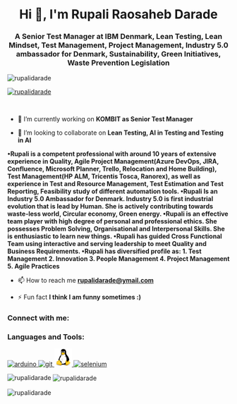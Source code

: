 <h1 align="center">Hi 👋, I'm Rupali Raosaheb Darade</h1>
<h3 align="center">A Senior Test Manager at IBM Denmark, Lean Testing, Lean Mindset, Test Management, Project Management, Industry 5.0 ambassador for Denmark, Sustainability, Green Initiatives, Waste Prevention Legislation</h3>

<p align="left"> <img src="https://komarev.com/ghpvc/?username=rupalidarade&label=Profile%20views&color=0e75b6&style=flat" alt="rupalidarade" /> </p>

<p align="left"> <a href="https://github.com/ryo-ma/github-profile-trophy"><img src="https://github-profile-trophy.vercel.app/?username=rupalidarade" alt="rupalidarade" /></a> </p>

<p align="left"> <a href="https://twitter.com/" target="blank"><img src="https://img.shields.io/twitter/follow/?logo=twitter&style=for-the-badge" alt="" /></a> </p>

- 🔭 I’m currently working on **KOMBIT as Senior Test Manager**

- 👯 I’m looking to collaborate on **Lean Testing, AI in Testing and Testing in AI**

**•Rupali is a competent professional with around 10 years of extensive experience in Quality, Agile Project Management(Azure DevOps, JIRA, Confluence, Microsoft Planner, Trello, Relocation and Home Building), Test Management(HP ALM, Tricentis Tosca, Ranorex), as well as experience in Test and Resource Management, Test Estimation and Test Reporting, Feasibility study of different automation tools. •Rupali Is an Industry 5.0 Ambassador for Denmark. Industry 5.0 is first industrial evolution that is lead by Human. She is actively contributing towards waste-less world, Circular economy, Green energy. •Rupali is an effective team player with high degree of personal and professional ethics. She possesses Problem Solving, Organisational and Interpersonal Skills. She is enthusiastic to learn new things. •Rupali has guided Cross Functional Team using interactive and serving leadership to meet Quality and Business Requirements. •Rupali has diversified profile as: 1. Test Management 2. Innovation 3. People Management 4. Project Management 5. Agile Practices**

- 📫 How to reach me **rupalidarade@ymail.com**

- ⚡ Fun fact **I think I am funny sometimes :)**

<h3 align="left">Connect with me:</h3>
<p align="left">
</p>

<h3 align="left">Languages and Tools:</h3>
<p align="left"> <a href="https://www.arduino.cc/" target="_blank" rel="noreferrer"> <img src="https://cdn.worldvectorlogo.com/logos/arduino-1.svg" alt="arduino" width="40" height="40"/> </a> <a href="https://git-scm.com/" target="_blank" rel="noreferrer"> <img src="https://www.vectorlogo.zone/logos/git-scm/git-scm-icon.svg" alt="git" width="40" height="40"/> </a> <a href="https://www.linux.org/" target="_blank" rel="noreferrer"> <img src="https://raw.githubusercontent.com/devicons/devicon/master/icons/linux/linux-original.svg" alt="linux" width="40" height="40"/> </a> <a href="https://www.selenium.dev" target="_blank" rel="noreferrer"> <img src="https://raw.githubusercontent.com/detain/svg-logos/780f25886640cef088af994181646db2f6b1a3f8/svg/selenium-logo.svg" alt="selenium" width="40" height="40"/> </a> </p>

<p><img align="left" src="https://github-readme-stats.vercel.app/api/top-langs?username=rupalidarade&show_icons=true&locale=en&layout=compact" alt="rupalidarade" /></p>

<p>&nbsp;<img align="center" src="https://github-readme-stats.vercel.app/api?username=rupalidarade&show_icons=true&locale=en" alt="rupalidarade" /></p>

<p><img align="center" src="https://github-readme-streak-stats.herokuapp.com/?user=rupalidarade&" alt="rupalidarade" /></p>

